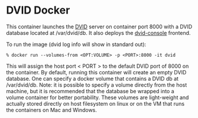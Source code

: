 # DVID Docker

This container launches the [DVID](https://github.com/janelia-flyem/dvid) server on container port 8000
with a DVID database located at /var/dvid/db.  It also deploys the [dvid-console](https://github.com/janelia-flyem/dvid-console) frontend.

To run the image (dvid log info will show in standard out):
    
    % docker run --volumes-from <OPT:VOLUME> -p <PORT>:8000 -it dvid

This will assign the host port < PORT > to the default DVID port of 8000 on the container.  By default, running this container will create an empty DVID database.  One can specify a docker volume that contains a DVID db at /var/dvid/db.  Note: it is possible to specify a volume directly from the host machine, but it is recommended that the database be wrapped into a volume container for better portability.  These volumes are light-weight and actually stored directly on host filesystem on linux or on the VM that runs the containers on Mac and Windows.
